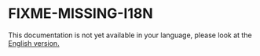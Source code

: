 # FIXME-MISSING-I18N

This documentation is not yet available in your language, please look at the [English version.](../../EN/user/linshare-user.md)
